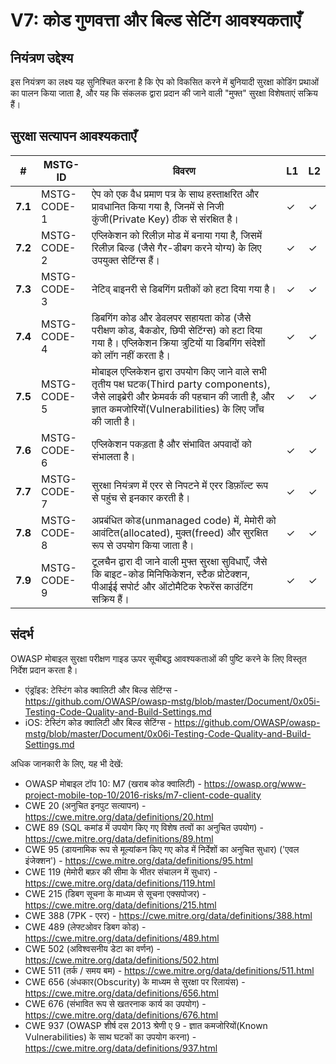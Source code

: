 # V7: कोड गुणवत्ता और बिल्ड सेटिंग आवश्यकताएँ

## नियंत्रण उद्देश्य

इस नियंत्रण का लक्ष्य यह सुनिश्चित करना है कि ऐप को विकसित करने में बुनियादी सुरक्षा कोडिंग प्रथाओं का पालन किया जाता है, और यह कि संकलक द्वारा प्रदान की जाने वाली "मुफ्त" सुरक्षा विशेषताएं सक्रिय हैं।

## सुरक्षा सत्यापन आवश्यकताएँ

| # | MSTG-ID | विवरण | L1 | L2 |
| -- | -------- | ---------------------- | - | - |
| **7.1** | MSTG-CODE-1 | ऐप को एक वैध प्रमाण पत्र के साथ हस्ताक्षरित और प्रावधानित किया गया है, जिनमें से निजी कुंजी(Private Key) ठीक से संरक्षित है। | ✓ | ✓ |
| **7.2** | MSTG-CODE-2 | एप्लिकेशन को रिलीज़ मोड में बनाया गया है, जिसमें रिलीज़ बिल्ड (जैसे गैर-डीबग करने योग्य) के लिए उपयुक्त सेटिंग्स हैं। | ✓ | ✓ |
| **7.3** | MSTG-CODE-3 | नेटिव् बाइनरी से डिबगिंग प्रतीकों को हटा दिया गया है। | ✓ | ✓ |
| **7.4** | MSTG-CODE-4 | डिबगिंग कोड और डेवलपर सहायता कोड (जैसे परीक्षण कोड, बैकडोर, छिपी सेटिंग्स) को हटा दिया गया है। एप्लिकेशन क्रिया त्रुटियों या डिबगिंग संदेशों को लॉग नहीं करता है। | ✓ | ✓ |
| **7.5** | MSTG-CODE-5 | मोबाइल एप्लिकेशन द्वारा उपयोग किए जाने वाले सभी तृतीय पक्ष घटक(Third party components), जैसे लाइब्रेरी और फ्रेमवर्क की पहचान की जाती है, और ज्ञात कमजोरियों(Vulnerabilities) के लिए जाँच की जाती है। | ✓ | ✓ |
| **7.6** | MSTG-CODE-6 | एप्लिकेशन पकड़ता है और संभावित अपवादों को संभालता है।| ✓ | ✓ |
| **7.7** | MSTG-CODE-7 | सुरक्षा नियंत्रण में एरर से निपटने में एरर डिफ़ॉल्ट रूप से पहुंच से इनकार करती है। | ✓ | ✓ |
| **7.8** | MSTG-CODE-8 | अप्रबंधित कोड(unmanaged code) में, मेमोरी को आवंटित(allocated), मुक्त(freed) और सुरक्षित रूप से उपयोग किया जाता है।  | ✓ | ✓ |
| **7.9** | MSTG-CODE-9 | टूलचैन द्वारा दी जाने वाली मुफ्त सुरक्षा सुविधाएँ, जैसे कि बाइट-कोड मिनिफिकेशन, स्टैक प्रोटेक्शन, पीआईई सपोर्ट और ऑटोमैटिक रेफरेंस काउंटिंग सक्रिय हैं। | ✓ | ✓ |

## संदर्भ

OWASP मोबाइल सुरक्षा परीक्षण गाइड ऊपर सूचीबद्ध आवश्यकताओं की पुष्टि करने के लिए विस्तृत निर्देश प्रदान करता है।

- एंड्रॉइड: टेस्टिंग कोड क्वालिटी और बिल्ड सेटिंग्स - <https://github.com/OWASP/owasp-mstg/blob/master/Document/0x05i-Testing-Code-Quality-and-Build-Settings.md>
- iOS: टेस्टिंग कोड क्वालिटी और बिल्ड सेटिंग्स - <https://github.com/OWASP/owasp-mstg/blob/master/Document/0x06i-Testing-Code-Quality-and-Build-Settings.md>

अधिक जानकारी के लिए, यह भी देखें:

- OWASP मोबाइल टॉप 10: M7 (खराब कोड क्वालिटी) - <https://owasp.org/www-project-mobile-top-10/2016-risks/m7-client-code-quality>
- CWE 20 (अनुचित इनपुट सत्यापन) - <https://cwe.mitre.org/data/definitions/20.html>
- CWE 89 (SQL कमांड में उपयोग किए गए विशेष तत्वों का अनुचित उपयोग) - <https://cwe.mitre.org/data/definitions/89.html>
- CWE 95 (डायनामिक रूप से मूल्यांकन किए गए कोड में निर्देशों का अनुचित सुधार) ('एवल इंजेक्शन') - <https://cwe.mitre.org/data/definitions/95.html>
- CWE 119 (मेमोरी बफ़र की सीमा के भीतर संचालन में सुधार) - <https://cwe.mitre.org/data/definitions/119.html>
- CWE 215 (डिबग सूचना के माध्यम से सूचना एक्सपोजर) - <https://cwe.mitre.org/data/definitions/215.html>
- CWE 388 (7PK - एरर) - <https://cwe.mitre.org/data/definitions/388.html>
- CWE 489 (लेफ्टओवर डिबग कोड) - <https://cwe.mitre.org/data/definitions/489.html>
- CWE 502 (अविश्वसनीय डेटा का वर्णन) - <https://cwe.mitre.org/data/definitions/502.html>
- CWE 511 (तर्क / समय बम) - <https://cwe.mitre.org/data/definitions/511.html>
- CWE 656 (अंधकार(Obscurity) के माध्यम से सुरक्षा पर रिलायंस) - <https://cwe.mitre.org/data/definitions/656.html>
- CWE 676 (संभावित रूप से खतरनाक कार्य का उपयोग)  - <https://cwe.mitre.org/data/definitions/676.html>
- CWE 937 (OWASP शीर्ष दस 2013 श्रेणी ए 9 - ज्ञात कमजोरियों(Known Vulnerabilities) के साथ घटकों का उपयोग करना) - <https://cwe.mitre.org/data/definitions/937.html>
